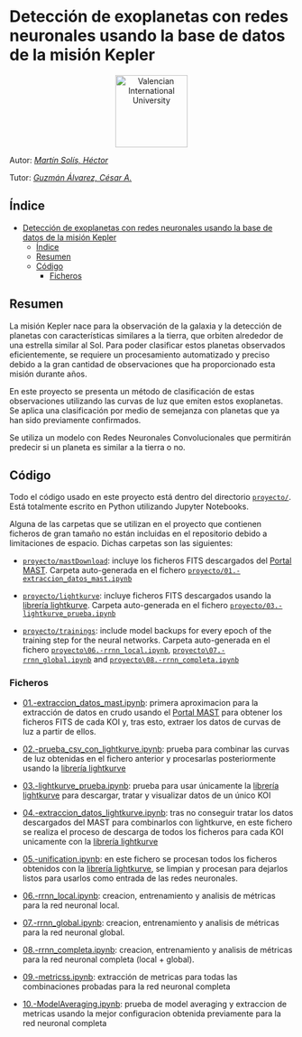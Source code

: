 # Detección de exoplanetas con redes neuronales usando la base de datos de la misión Kepler

<div align=center>
  <a href="https://www.universidadviu.es/"><img src="https://campus.viu.es/branding/themes/viu_2019/images/logo_viu.svg" alt="Valencian International University" title="Valencian International University" hspace="30" height="128px" /></a>
</div>

Autor: [_Martín Solís, Héctor_][author_profile]

Tutor: [_Guzmán Álvarez, César A._][supervisor_profile]

## Índice

- [Detección de exoplanetas con redes neuronales usando la base de datos de la misión Kepler](#detección-de-exoplanetas-con-redes-neuronales-usando-la-base-de-datos-de-la-misión-kepler)
  - [Índice](#índice)
  - [Resumen](#resumen)
  - [Código](#código)
    - [Ficheros](#ficheros)

## Resumen

La misión Kepler nace para la observación de la galaxia y la detección de planetas con características similares a la tierra, que orbiten alrededor de una estrella similar al Sol. Para poder clasificar estos planetas observados eficientemente, se requiere un procesamiento automatizado y preciso debido a la gran cantidad de observaciones que ha proporcionado esta misión durante años.

En este proyecto se presenta un método de clasificación de estas observaciones utilizando las curvas de luz que emiten estos exoplanetas. Se aplica una clasificación por medio de semejanza con planetas que ya han sido previamente confirmados.

Se utiliza un modelo con Redes Neuronales Convolucionales que permitirán predecir si un planeta es similar a la tierra o no.

## Código

Todo el código usado en este proyecto está dentro del directorio [`proyecto/`](proyecto).
Está totalmente escrito en Python utilizando Jupyter Notebooks.

Alguna de las carpetas que se utilizan en el proyecto que contienen ficheros de gran tamaño no están incluidas en el repositorio debido a limitaciones de espacio. Dichas carpetas son las siguientes:

* [`proyecto/mastDownload`](proyecto/mastDownload): incluye los ficheros FITS descargados del [Portal MAST][mast_portal]. Carpeta auto-generada en el fichero [`proyecto/01.-extraccion_datos_mast.ipynb`](proyecto/01.-extraccion_datos_mast.ipynb)

* [`proyecto/lightkurve`](proyecto/lightkurve): incluye ficheros FITS descargados usando la [librería lightkurve][lightkurve]. Carpeta auto-generada en el fichero [`proyecto/03.-lightkurve_prueba.ipynb`](proyecto/03.-lightkurve_prueba.ipynb)

* [`proyecto/trainings`](proyecto/trainings): include model backups for every epoch of the training step for the neural networks. Carpeta auto-generada en el fichero [`proyecto\06.-rrnn_local.ipynb`](proyecto\06.-rrnn_local.ipynb), [`proyecto\07.-rrnn_global.ipynb`](proyecto\07.-rrnn_global.ipynb) and [`proyecto\08.-rrnn_completa.ipynb`](proyecto\08.-rrnn_completa.ipynb)


### Ficheros


* [01.-extraccion_datos_mast.ipynb](proyecto\01.-extraccion_datos_mast.ipynb): primera aproximacion para la extracción de datos en crudo usando el [Portal MAST][mast_portal] para obtener los ficheros FITS de cada KOI y, tras esto, extraer los datos de curvas de luz a partir de ellos.

* [02.-prueba_csv_con_lightkurve.ipynb](proyecto\02.-prueba_csv_con_lightkurve.ipynb): prueba para combinar las curvas de luz obtenidas en el fichero anterior y procesarlas posteriormente usando la [librería lightkurve][lightkurve]
  
* [03.-lightkurve_prueba.ipynb](proyecto\03.-lightkurve_prueba.ipynb): prueba para usar únicamente la [librería lightkurve][lightkurve] para descargar, tratar y visualizar datos de un único KOI
 
* [04.-extraccion_datos_lightkurve.ipynb](proyecto\04.-extraccion_datos_lightkurve.ipynb): tras no conseguir tratar los datos descargados del MAST para combinarlos con lightkurve, en este fichero se realiza el proceso de descarga de todos los ficheros para cada KOI unicamente con la [librería lightkurve][lightkurve]

* [05.-unification.ipynb](proyecto\05.-unification.ipynb): en este fichero se procesan todos los ficheros obtenidos con la [librería lightkurve][lightkurve], se limpian y procesan para dejarlos listos para usarlos como entrada de las redes neuronales.

* [06.-rrnn_local.ipynb](proyecto\06.-rrnn_local.ipynb): creacion, entrenamiento y analisis de métricas para la red neuronal local.

* [07.-rrnn_global.ipynb](proyecto\07.-rrnn_global.ipynb): creacion, entrenamiento y analisis de métricas para la red neuronal global.

* [08.-rrnn_completa.ipynb](proyecto\08.-rrnn_completa.ipynb): creacion, entrenamiento y analisis de métricas para la red neuronal completa (local + global).

* [09.-metricss.ipynb](proyecto\09.-metricss.ipynb): extracción de metricas para todas las combinaciones probadas para la red neuronal completa

* [10.-ModelAveraging.ipynb](proyecto\10.-ModelAveraging.ipynb): prueba de model averaging y extraccion de metricas usando la mejor configuracion obtenida previamente para la red neuronal completa






[supervisor_profile]: https://scholar.google.com/citations?user=pwRGe0wAAAAJ&hl=es
[author_profile]: https://www.linkedin.com/in/hecmartinsol/
[lightkurve]: https://docs.lightkurve.org
[mast_portal]: https://mast.stsci.edu/portal/Mashup/Clients/Mast/Portal.html